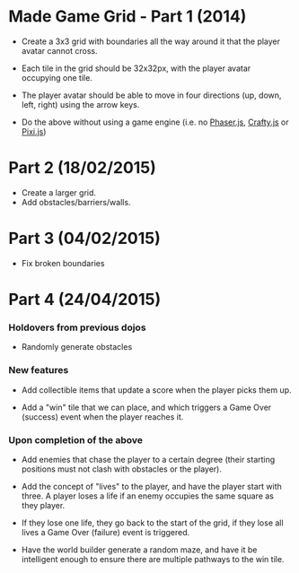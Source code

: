 # Made Game Grid - Part 1 (2014)

- Create a 3x3 grid with boundaries all the way around it that the player avatar cannot cross.

- Each tile in the grid should be 32x32px, with the player avatar occupying one tile.

- The player avatar should be able to move in four directions (up, down, left, right) using the arrow keys.

- Do the above without using a game engine (i.e. no [Phaser.js](http://phaser.io), [Crafty.js](http://craftyjs.com) or [Pixi.js](http://www.pixijs.com/))


# Part 2 (18/02/2015)

- Create a larger grid.
- Add obstacles/barriers/walls.


# Part 3 (04/02/2015)

- Fix broken boundaries


# Part 4 (24/04/2015)

### Holdovers from previous dojos

- Randomly generate obstacles

### New features

- Add collectible items that update a score when the player picks them up.

- Add a "win" tile that we can place, and which triggers a Game Over (success) event when the player reaches it.

### Upon completion of the above

- Add enemies that chase the player to a certain degree (their starting positions must not clash with obstacles or the player).

- Add the concept of "lives" to the player, and have the player start with three. A player loses a life if an enemy occupies the same square as they player.

- If they lose one life, they go back to the start of the grid, if they lose all lives a Game Over (failure) event is triggered.

- Have the world builder generate a random maze, and have it be intelligent enough to ensure there are multiple pathways to the win tile.
